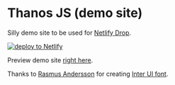 # Thanos JS (demo site)

Silly demo site to be used for [Netlify Drop](https://app.netlify.com/drop).

[![deploy to Netlify](https://www.netlify.com/img/deploy/button.svg)](https://app.netlify.com/start/deploy?repository=https://github.com/SpirituS96/netlify-drop-demo-site-master)

Preview demo site [right here](https://www.thanosjs.org).

Thanks to [Rasmus Andersson](https://twitter.com/rsms) for creating [Inter UI font](https://rsms.me/inter/).
